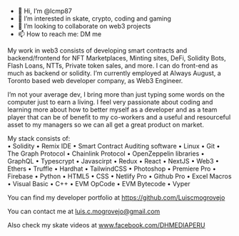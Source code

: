 - 👋 Hi, I’m @lcmp87
- 👀 I’m interested in skate, crypto, coding and gaming
- 💞️ I’m looking to collaborate on web3 projects
- 📫 How to reach me: DM me

My work in web3 consists of developing smart contracts and backend/frontend for NFT Marketplaces, Minting sites, DeFi, Solidity Bots, Flash Loans, NTTs, Private token sales, and more. I can do front-end as much as backend or solidity. I’m currently employed at Always August, a Toronto based web developer company, as Web3 Engineer. 

I’m not your average dev, I bring more than just typing some words on the computer just to earn a living. I feel very passionate about coding and learning more about how to better myself as a developer and as a team player that can be of benefit to my co-workers and a useful and resourceful asset to my managers so we can all get a great product on market.

My stack consists of: <br>
• Solidity • Remix IDE • Smart Contract Auditing software • Linux • Git • The Graph Protocol • Chainlink Protocol • OpenZeppelin libraries • GraphQL • Typescrypt • Javascirpt • Redux • React • NextJS • Web3 • Ethers • Truffle • Hardhat • TailwindCSS • Photoshop • Premiere Pro • Firebase • Python • HTML5 • CSS • Netlify Pro • Github Pro • Excel Macros • Visual Basic • C++ • EVM OpCode • EVM Bytecode • Vyper

You can find my developer portfolio at
https://github.com/Luiscmogrovejo

You can contact me at luis.c.mogrovejo@gmail.com

Also check my skate videos at www.facebook.com/DHMEDIAPERU
